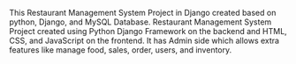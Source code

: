 This Restaurant Management System Project in Django created based on python, Django, and MySQL Database. Restaurant Management System Project created using Python Django Framework on the backend and HTML, CSS, and JavaScript on the frontend. It has Admin side which allows extra features like manage food, sales, order, users, and inventory.
